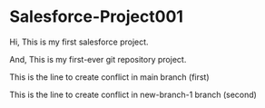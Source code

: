 # Salesforce-Project001

Hi, This is my first salesforce project.

And, This is my first-ever git repository project.

This is the  line to create conflict in main branch (first)

This is the  line to create conflict in new-branch-1 branch (second)
